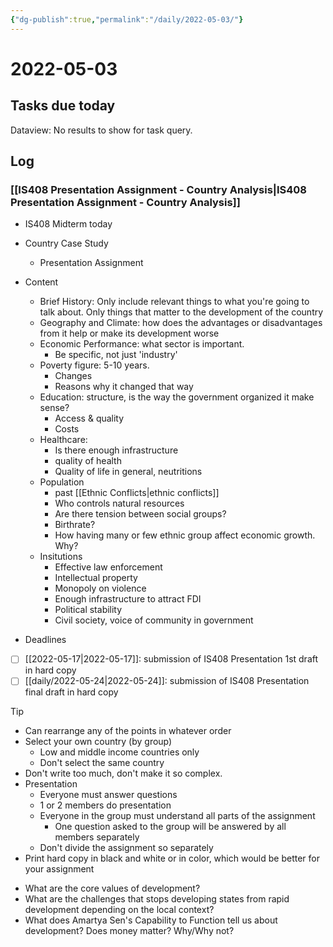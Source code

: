 ```yaml
---
{"dg-publish":true,"permalink":"/daily/2022-05-03/"}
---
```


# 2022-05-03

## Tasks due today

<div><div class="dataview dataview-error-box"><p class="dataview dataview-error-message">Dataview: No results to show for task query.</p></div></div>

## Log
### [[IS408 Presentation Assignment - Country Analysis\|IS408 Presentation Assignment - Country Analysis]]
- IS408 Midterm today
- Country Case Study
	- Presentation Assignment
- Content
	- Brief History: Only include relevant things to what you're going to talk about. Only things that matter to the development of the country
	- Geography and Climate: how does the advantages or disadvantages from it help or make its development worse
	- Economic Performance: what sector is important.
		- Be specific, not just 'industry'
	- Poverty figure: 5-10 years.
		- Changes
		- Reasons why it changed that way
	- Education: structure, is the way the government organized it make sense?
		- Access & quality
		- Costs
	- Healthcare:
		- Is there enough infrastructure
		- quality of health
		- Quality of life in general, neutritions
	- Population
		- past [[Ethnic Conflicts\|ethnic conflicts]]
		- Who controls natural resources
		- Are there tension between social groups?
		- Birthrate?
		- How having many or few ethnic group affect economic growth. Why?
	- Insitutions
		- Effective law enforcement
		- Intellectual property
		- Monopoly on violence
		- Enough infrastructure to attract FDI
		- Political stability
		- Civil society, voice of community in government 


- Deadlines
- [ ] [[2022-05-17\|2022-05-17]]: submission of IS408 Presentation 1st draft in hard copy
- [ ] [[daily/2022-05-24\|2022-05-24]]: submission of IS408 Presentation final draft in hard copy

>[!tip]
>- Can rearrange any of the points in whatever order
>- Select your own country (by group)
>	- Low and middle income countries only
>	- Don't select the same country
>- Don't write too much, don't make it so complex.
>- Presentation
>	- Everyone must answer questions
>	- 1 or 2 members do presentation
>	- Everyone in the group must understand all parts of the assignment
>		- One question asked to the group will be answered by all members separately
>	- Don't divide the assignment so separately
>- Print hard copy in black and white or in color, which would be better for your assignment

- What are the core values of development?
- What are the challenges that stops developing states from rapid development depending on the local context?
- What does Amartya Sen's Capability to Function tell us about development? Does money matter? Why/Why not?